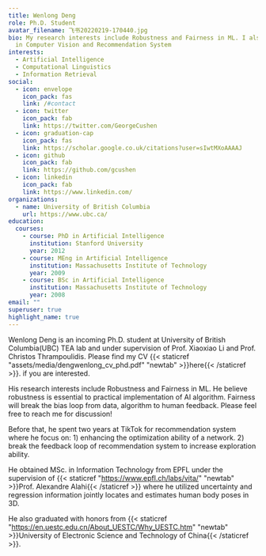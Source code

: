 ```yaml
---
title: Wenlong Deng
role: Ph.D. Student
avatar_filename: 飞书20220219-170440.jpg
bio: My research interests include Robustness and Fairness in ML. I also skilled
  in Computer Vision and Recommendation System
interests:
  - Artificial Intelligence
  - Computational Linguistics
  - Information Retrieval
social:
  - icon: envelope
    icon_pack: fas
    link: /#contact
  - icon: twitter
    icon_pack: fab
    link: https://twitter.com/GeorgeCushen
  - icon: graduation-cap
    icon_pack: fas
    link: https://scholar.google.co.uk/citations?user=sIwtMXoAAAAJ
  - icon: github
    icon_pack: fab
    link: https://github.com/gcushen
  - icon: linkedin
    icon_pack: fab
    link: https://www.linkedin.com/
organizations:
  - name: University of British Columbia
    url: https://www.ubc.ca/
education:
  courses:
    - course: PhD in Artificial Intelligence
      institution: Stanford University
      year: 2012
    - course: MEng in Artificial Intelligence
      institution: Massachusetts Institute of Technology
      year: 2009
    - course: BSc in Artificial Intelligence
      institution: Massachusetts Institute of Technology
      year: 2008
email: ""
superuser: true
highlight_name: true
---
```

Wenlong Deng is an incoming Ph.D. student at University of British Columbia(UBC) TEA lab and under supervision of Prof. Xiaoxiao Li and Prof. Christos Thrampoulidis. Please find my CV {{< staticref "assets/media/dengwenlong_cv_phd.pdf" "newtab" >}}here{{< /staticref >}}. if you are interested.

His research interests include Robustness and Fairness in ML. He believe robustness is essential to practical implementation of AI algorithm. Fairness will break the bias loop from data, algorithm to human feedback. Please feel free to reach me for discussion!

Before that, he spent two years at TikTok for recommendation system where he focus on: 1) enhancing the optimization ability of a network. 2) break the feedback loop of recommendation system to increase exploration ability.

He obtained MSc. in Information Technology from EPFL under the supervision of {{< staticref "https://www.epfl.ch/labs/vita/" "newtab" >}}Prof. Alexandre Alahi{{< /staticref >}}  where he utilized uncertainty and regression information jointly locates and estimates human body poses in 3D. 

He also graduated with honors from {{< staticref "https://en.uestc.edu.cn/About_UESTC/Why_UESTC.htm" "newtab" >}}University of Electronic Science and Technology of China{{< /staticref >}}.